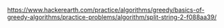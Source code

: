 https://www.hackerearth.com/practice/algorithms/greedy/basics-of-greedy-algorithms/practice-problems/algorithm/split-string-2-f088aa39/
